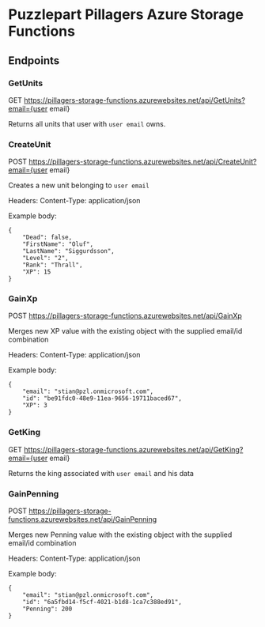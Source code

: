 # Puzzlepart Pillagers Azure Storage Functions

## Endpoints
### GetUnits
GET
https://pillagers-storage-functions.azurewebsites.net/api/GetUnits?email={user email}

Returns all units that user with `user email` owns.

### CreateUnit
POST
https://pillagers-storage-functions.azurewebsites.net/api/CreateUnit?email={user email}

Creates a new unit belonging to `user email`

Headers: 
Content-Type: application/json

Example body:
```
{
    "Dead": false,
    "FirstName": "Oluf",
    "LastName": "Siggurdsson",
    "Level": "2",
    "Rank": "Thrall",
    "XP": 15
} 
```

### GainXp
POST
https://pillagers-storage-functions.azurewebsites.net/api/GainXp

Merges new XP value with the existing object with the supplied email/id combination

Headers:
Content-Type: application/json

Example body:
```
{
	"email": "stian@pzl.onmicrosoft.com",
	"id": "be91fdc0-48e9-11ea-9656-19711baced67",
    "XP": 3
}
```

### GetKing
GET
https://pillagers-storage-functions.azurewebsites.net/api/GetKing?email={user email}

Returns the king associated with `user email` and his data

### GainPenning
POST
https://pillagers-storage-functions.azurewebsites.net/api/GainPenning

Merges new Penning value with the existing object with the supplied email/id combination

Headers:
Content-Type: application/json

Example body:
```
{
	"email": "stian@pzl.onmicrosoft.com",
	"id": "6a5fbd14-f5cf-4021-b1d8-1ca7c388ed91",
    "Penning": 200
}
```